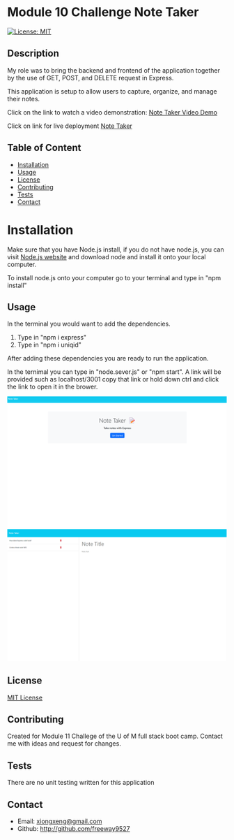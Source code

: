 # Module 10 Challenge Note Taker 

 [![License: MIT](https://img.shields.io/badge/License-MIT-blue.svg)](https://opensource.org/licenses/MIT)

 ## Description 
  My role was to bring the backend and frontend of the application together by the use of GET, POST, and DELETE request in Express.

 This application is setup to allow users to capture, organize, and manage their notes. 

 Click on the link to watch a video demonstration:
[Note Taker Video Demo](https://drive.google.com/file/d/1bWy4AZsHvRuR9lrzWdizOk3Z6WyBCJWP/view)

Click on link for live deployment
[Note Taker](https://xxio-note-taker.onrender.com/)


 ## Table of Content
* [Installation](#installation)
* [Usage](#usage)
* [License](#license)
* [Contributing](#contributing)
* [Tests](#tests)
* [Contact](#contact)

# Installation 

Make sure that you have Node.js install, if you do not have node.js, you can visit [Node.js website](https://nodejs.org/en) and download node and install it onto your local computer. 

To install node.js onto your computer go to your terminal and type in "npm install" 



## Usage

In the terminal you would want to add the dependencies.
1. Type in "npm i express" 
2. Type in "npm i uniqid"

After adding these dependencies you are ready to run the application. 

In the ternimal you can type in "node.sever.js" or "npm start". A link will be provided such as localhost/3001 copy that link or hold down ctrl and click the link to open it in the brower. 

![Alt text](Images/note-taker-ss1.png)
![Alt text](Images/note-taker-ss2.png)

## License 

[MIT License](https://opensource.org/licenses/MIT)

## Contributing

Created for Module 11 Challege of the U of M full stack boot camp. Contact me with ideas and request for changes.

## Tests
There are no unit testing written for this application

 ## Contact

 * Email: xiongxeng@gmail.com
 * Github: http://github.com/freeway9527
